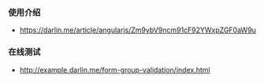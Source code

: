 ### 使用介绍

* https://darlin.me/article/angularjs/Zm9ybV9ncm91cF92YWxpZGF0aW9u

### 在线测试

* http://example.darlin.me/form-group-validation/index.html